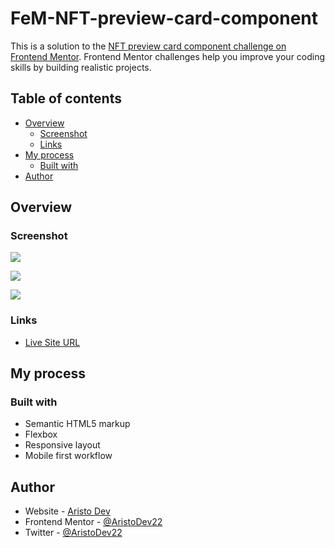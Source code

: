 # FeM-NFT-preview-card-component

This is a solution to the [NFT preview card component challenge on Frontend Mentor](https://www.frontendmentor.io/challenges/nft-preview-card-component-SbdUL_w0U). Frontend Mentor challenges help you improve your coding skills by building realistic projects. 

## Table of contents

- [Overview](#overview)
  - [Screenshot](#screenshot)
  - [Links](#links)
- [My process](#my-process)
  - [Built with](#built-with)
- [Author](#author)

## Overview

### Screenshot

![](./desktop-screenshot.png)

![](./mobile-screenshot.png)

![](./mobile-screenshot-active.png)


### Links

- [Live Site URL](https://aristodev22.github.io/FeM-NFT-preview-card-component/)

## My process

### Built with

- Semantic HTML5 markup
- Flexbox
- Responsive layout
- Mobile first workflow

## Author

- Website - [Aristo Dev](https://www.aristodev.com)
- Frontend Mentor - [@AristoDev22](https://www.frontendmentor.io/profile/aristodev22)
- Twitter - [@AristoDev22](https://www.twitter.com/aristodev22)
